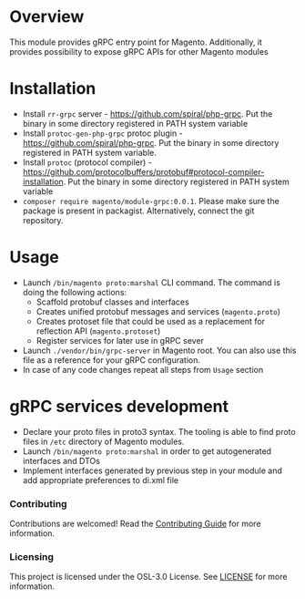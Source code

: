 # Overview

This module provides gRPC entry point for Magento. Additionally, it provides possibility to expose gRPC APIs for other Magento modules

# Installation
* Install `rr-grpc` server - https://github.com/spiral/php-grpc. Put the binary in some directory registered in PATH system variable
* Install `protoc-gen-php-grpc` protoc plugin - https://github.com/spiral/php-grpc. Put the binary in some directory registered in PATH system variable.
* Install `protoc` (protocol compiler) - https://github.com/protocolbuffers/protobuf#protocol-compiler-installation. Put the binary in some directory registered in PATH system variable
* `composer require magento/module-grpc:0.0.1`. Please make sure the package is present in packagist. Alternatively, connect the git repository.

# Usage
* Launch `/bin/magento proto:marshal` CLI command. The command is doing the following actions:
  * Scaffold protobuf classes and interfaces 
  * Creates unified protobuf messages and services (`magento.proto`)
  * Creates protoset file that could be used as a replacement for reflection API (`magento.protoset`)
  * Register services for later use in gRPC sever
* Launch `./vendor/bin/grpc-server` in Magento root. You can also use this file as a reference for your gRPC configuration.
* In case of any code changes repeat all steps from `Usage` section

# gRPC services development
* Declare your proto files in proto3 syntax. The tooling is able to find proto files in `/etc` directory of Magento modules.   
* Launch `/bin/magento proto:marshal` in order to get autogenerated interfaces and DTOs
* Implement interfaces generated by previous step in your module and add appropriate preferences to di.xml file

### Contributing
Contributions are welcomed! Read the [Contributing Guide](./CONTRIBUTING.md) for more information.

### Licensing
This project is licensed under the OSL-3.0 License. See [LICENSE](./LICENSE.txt) for more information.